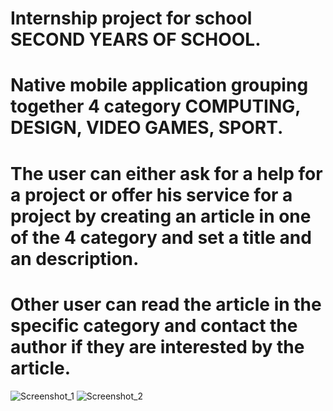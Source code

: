 # Internship project for school SECOND YEARS OF SCHOOL.
# Native mobile application grouping together 4 category COMPUTING, DESIGN, VIDEO GAMES, SPORT.
# The user can either ask for a help for a project or offer his service for a project by creating an article in one of the 4 category and set a title and an description.
# Other user can read the article in the specific category and contact the author if they are interested by the article.


![Screenshot_1](https://user-images.githubusercontent.com/69092875/160489640-3e0acc62-acd1-47e1-accd-b7ac009f5a19.png)
![Screenshot_2](https://user-images.githubusercontent.com/69092875/160489674-4cd09b38-2e77-496c-a629-1594b11cc305.png)
